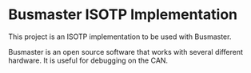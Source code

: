 
# Busmaster ISOTP Implementation

This project is an ISOTP implementation to be used with Busmaster.

Busmaster is an open source software that works with several different hardware. It is useful for debugging on the CAN.

